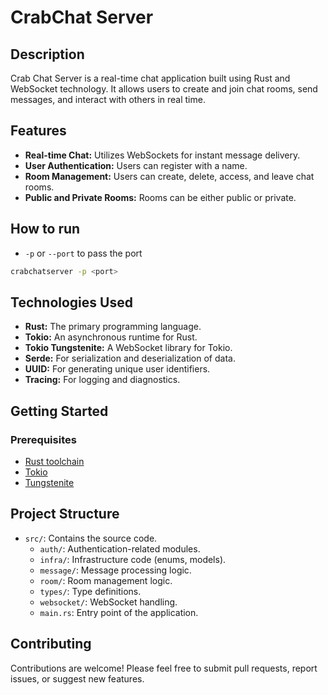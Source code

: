 # CrabChat Server

## Description

Crab Chat Server is a real-time chat application built using Rust and WebSocket technology. It allows users to create and join chat rooms, send messages, and interact with others in real time.

## Features

*   **Real-time Chat:** Utilizes WebSockets for instant message delivery.
*   **User Authentication:**  Users can register with a name.
*   **Room Management:** Users can create, delete, access, and leave chat rooms.
*   **Public and Private Rooms:**  Rooms can be either public or private.

## How to run
- `-p` or `--port` to pass the port

```sh
crabchatserver -p <port>
```

## Technologies Used

*   **Rust:** The primary programming language.
*   **Tokio:** An asynchronous runtime for Rust.
*   **Tokio Tungstenite:**  A WebSocket library for Tokio.
*   **Serde:** For serialization and deserialization of data.
*   **UUID:** For generating unique user identifiers.
*   **Tracing:** For logging and diagnostics.

## Getting Started

### Prerequisites

*   [Rust toolchain](https://rustup.rs/)
*   [Tokio](https://tokio.rs/)
*   [Tungstenite](https://github.com/snapview/tungstenite-rs)


## Project Structure

*   `src/`: Contains the source code.
    *   `auth/`: Authentication-related modules.
    *   `infra/`: Infrastructure code (enums, models).
    *   `message/`: Message processing logic.
    *   `room/`: Room management logic.
    *   `types/`: Type definitions.
    *   `websocket/`: WebSocket handling.
    *   `main.rs`: Entry point of the application.


## Contributing

Contributions are welcome!  Please feel free to submit pull requests, report issues, or suggest new features.
